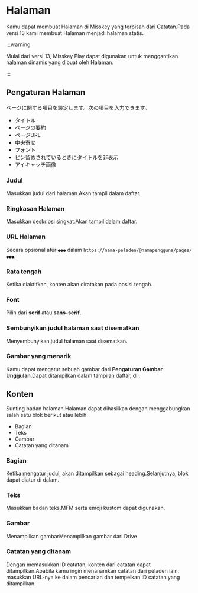 # Halaman

Kamu dapat membuat Halaman di Misskey yang terpisah dari Catatan.Pada versi 13 kami membuat Halaman menjadi halaman statis.

:::warning

Mulai dari versi 13, Misskey Play dapat digunakan untuk menggantikan halaman dinamis yang dibuat oleh Halaman.

:::

## Pengaturan Halaman

ページに関する項目を設定します。次の項目を入力できます。

- タイトル
- ページの要約
- ページURL
- 中央寄せ
- フォント
- ピン留めされているときにタイトルを非表示
- アイキャッチ画像

### Judul

Masukkan judul dari halaman.Akan tampil dalam daftar.

### Ringkasan Halaman

Masukkan deskripsi singkat.Akan tampil dalam daftar.

### URL Halaman

Secara opsional atur `●●●` dalam `https://nama-peladen/@namapengguna/pages/●●●`.

### Rata tengah

Ketika diaktifkan, konten akan diratakan pada posisi tengah.

### Font

Pilih dari **serif** atau **sans-serif**.

### Sembunyikan judul halaman saat disematkan

Menyembunyikan judul halaman saat disematkan.

### Gambar yang menarik

Kamu dapat mengatur sebuah gambar dari **Pengaturan Gambar Unggulan**.Dapat ditampilkan dalam tampilan daftar, dll.

## Konten

Sunting badan halaman.Halaman dapat dihasilkan dengan menggabungkan salah satu blok berikut atau lebih.

- Bagian
- Teks
- Gambar
- Catatan yang ditanam

### Bagian

Ketika mengatur judul, akan ditampilkan sebagai heading.Selanjutnya, blok dapat diatur di dalam.

### Teks

Masukkan badan teks.MFM serta emoji kustom dapat digunakan.

### Gambar

Menampilkan gambarMenampilkan gambar dari Drive

### Catatan yang ditanam

Dengan memasukkan ID catatan, konten dari catatan dapat ditampilkan.Apabila kamu ingin menanamkan catatan dari peladen lain, masukkan URL-nya ke dalam pencarian dan tempelkan ID catatan yang ditampilkan.
